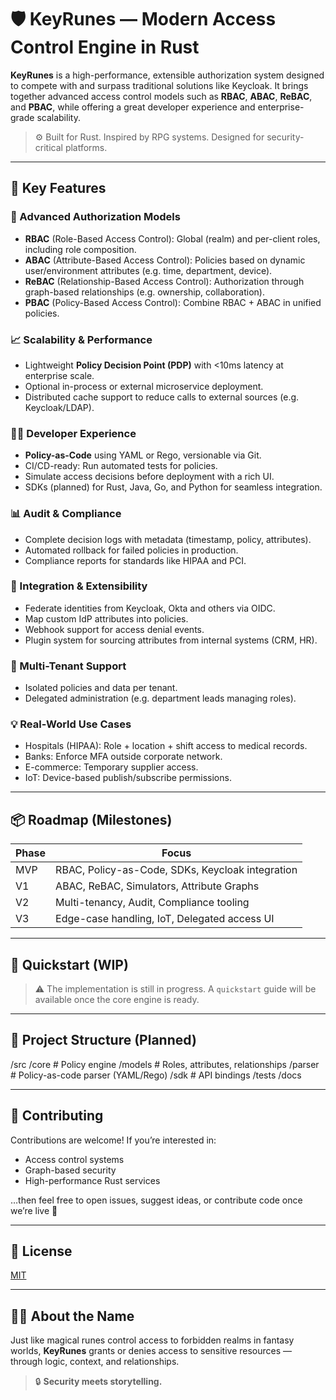 # 🛡️ KeyRunes — Modern Access Control Engine in Rust

**KeyRunes** is a high-performance, extensible authorization system designed to compete with and surpass traditional solutions like Keycloak. It brings together advanced access control models such as **RBAC**, **ABAC**, **ReBAC**, and **PBAC**, while offering a great developer experience and enterprise-grade scalability.

> ⚙️ Built for Rust. Inspired by RPG systems. Designed for security-critical platforms.

---

## 🚀 Key Features

### 🔐 Advanced Authorization Models

- **RBAC** (Role-Based Access Control): Global (realm) and per-client roles, including role composition.
- **ABAC** (Attribute-Based Access Control): Policies based on dynamic user/environment attributes (e.g. time, department, device).
- **ReBAC** (Relationship-Based Access Control): Authorization through graph-based relationships (e.g. ownership, collaboration).
- **PBAC** (Policy-Based Access Control): Combine RBAC + ABAC in unified policies.

### 📈 Scalability & Performance

- Lightweight **Policy Decision Point (PDP)** with <10ms latency at enterprise scale.
- Optional in-process or external microservice deployment.
- Distributed cache support to reduce calls to external sources (e.g. Keycloak/LDAP).

### 👨‍💻 Developer Experience

- **Policy-as-Code** using YAML or Rego, versionable via Git.
- CI/CD-ready: Run automated tests for policies.
- Simulate access decisions before deployment with a rich UI.
- SDKs (planned) for Rust, Java, Go, and Python for seamless integration.

### 📊 Audit & Compliance

- Complete decision logs with metadata (timestamp, policy, attributes).
- Automated rollback for failed policies in production.
- Compliance reports for standards like HIPAA and PCI.

### 🔌 Integration & Extensibility

- Federate identities from Keycloak, Okta and others via OIDC.
- Map custom IdP attributes into policies.
- Webhook support for access denial events.
- Plugin system for sourcing attributes from internal systems (CRM, HR).

### 🏢 Multi-Tenant Support

- Isolated policies and data per tenant.
- Delegated administration (e.g. department leads managing roles).

### 💡 Real-World Use Cases

- Hospitals (HIPAA): Role + location + shift access to medical records.
- Banks: Enforce MFA outside corporate network.
- E-commerce: Temporary supplier access.
- IoT: Device-based publish/subscribe permissions.

---

## 📦 Roadmap (Milestones)

| Phase | Focus |
|-------|-------|
| MVP   | RBAC, Policy-as-Code, SDKs, Keycloak integration |
| V1    | ABAC, ReBAC, Simulators, Attribute Graphs |
| V2    | Multi-tenancy, Audit, Compliance tooling |
| V3    | Edge-case handling, IoT, Delegated access UI |

---

## 🧪 Quickstart (WIP)

> ⚠️ The implementation is still in progress. A `quickstart` guide will be available once the core engine is ready.

---

## 📂 Project Structure (Planned)

/src
/core # Policy engine
/models # Roles, attributes, relationships
/parser # Policy-as-code parser (YAML/Rego)
/sdk # API bindings
/tests
/docs


---

## 🤝 Contributing

Contributions are welcome! If you’re interested in:
- Access control systems
- Graph-based security
- High-performance Rust services

…then feel free to open issues, suggest ideas, or contribute code once we’re live 🚀

---

## 📄 License

[MIT](LICENSE)

---

## 🧙‍♂️ About the Name

Just like magical runes control access to forbidden realms in fantasy worlds, **KeyRunes** grants or denies access to sensitive resources — through logic, context, and relationships.

> 🔒 **Security meets storytelling.**
